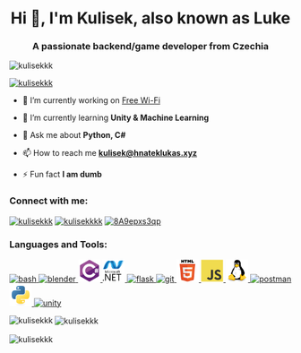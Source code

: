 <h1 align="center">Hi 👋, I'm Kulisek, also known as Luke</h1>
<h3 align="center">A passionate backend/game developer from Czechia</h3>

<p align="left"> <img src="https://komarev.com/ghpvc/?username=kulisekkk&label=Profile%20views&color=0e75b6&style=flat" alt="kulisekkk" /> </p>

<p align="left"> <a href="https://twitter.com/kulisekkk" target="blank"><img src="https://img.shields.io/twitter/follow/kulisekkk?logo=twitter&style=for-the-badge" alt="kulisekkk" /></a> </p>

- 🔭 I’m currently working on [Free Wi-Fi](kulisek.itch.io/free-wifi)

- 🌱 I’m currently learning **Unity & Machine Learning**

- 💬 Ask me about **Python, C#**

- 📫 How to reach me **kulisek@hnateklukas.xyz**

- ⚡ Fun fact **I am dumb**

<h3 align="left">Connect with me:</h3>
<p align="left">
<a href="https://twitter.com/kulisekkk" target="blank"><img align="center" src="https://raw.githubusercontent.com/rahuldkjain/github-profile-readme-generator/master/src/images/icons/Social/twitter.svg" alt="kulisekkk" height="30" width="40" /></a>
<a href="https://instagram.com/kulisekkkk" target="blank"><img align="center" src="https://raw.githubusercontent.com/rahuldkjain/github-profile-readme-generator/master/src/images/icons/Social/instagram.svg" alt="kulisekkkk" height="30" width="40" /></a>
<a href="https://discord.gg/8A9epxs3qp" target="blank"><img align="center" src="https://raw.githubusercontent.com/rahuldkjain/github-profile-readme-generator/master/src/images/icons/Social/discord.svg" alt="8A9epxs3qp" height="30" width="40" /></a>
</p>

<h3 align="left">Languages and Tools:</h3>
<p align="left"> <a href="https://www.gnu.org/software/bash/" target="_blank" rel="noreferrer"> <img src="https://www.vectorlogo.zone/logos/gnu_bash/gnu_bash-icon.svg" alt="bash" width="40" height="40"/> </a> <a href="https://www.blender.org/" target="_blank" rel="noreferrer"> <img src="https://download.blender.org/branding/community/blender_community_badge_white.svg" alt="blender" width="40" height="40"/> </a> <a href="https://www.w3schools.com/cs/" target="_blank" rel="noreferrer"> <img src="https://raw.githubusercontent.com/devicons/devicon/master/icons/csharp/csharp-original.svg" alt="csharp" width="40" height="40"/> </a> <a href="https://dotnet.microsoft.com/" target="_blank" rel="noreferrer"> <img src="https://raw.githubusercontent.com/devicons/devicon/master/icons/dot-net/dot-net-original-wordmark.svg" alt="dotnet" width="40" height="40"/> </a> <a href="https://flask.palletsprojects.com/" target="_blank" rel="noreferrer"> <img src="https://www.vectorlogo.zone/logos/pocoo_flask/pocoo_flask-icon.svg" alt="flask" width="40" height="40"/> </a> <a href="https://git-scm.com/" target="_blank" rel="noreferrer"> <img src="https://www.vectorlogo.zone/logos/git-scm/git-scm-icon.svg" alt="git" width="40" height="40"/> </a> <a href="https://www.w3.org/html/" target="_blank" rel="noreferrer"> <img src="https://raw.githubusercontent.com/devicons/devicon/master/icons/html5/html5-original-wordmark.svg" alt="html5" width="40" height="40"/> </a> <a href="https://developer.mozilla.org/en-US/docs/Web/JavaScript" target="_blank" rel="noreferrer"> <img src="https://raw.githubusercontent.com/devicons/devicon/master/icons/javascript/javascript-original.svg" alt="javascript" width="40" height="40"/> </a> <a href="https://www.linux.org/" target="_blank" rel="noreferrer"> <img src="https://raw.githubusercontent.com/devicons/devicon/master/icons/linux/linux-original.svg" alt="linux" width="40" height="40"/> </a> <a href="https://postman.com" target="_blank" rel="noreferrer"> <img src="https://www.vectorlogo.zone/logos/getpostman/getpostman-icon.svg" alt="postman" width="40" height="40"/> </a> <a href="https://www.python.org" target="_blank" rel="noreferrer"> <img src="https://raw.githubusercontent.com/devicons/devicon/master/icons/python/python-original.svg" alt="python" width="40" height="40"/> </a> <a href="https://unity.com/" target="_blank" rel="noreferrer"> <img src="https://www.vectorlogo.zone/logos/unity3d/unity3d-icon.svg" alt="unity" width="40" height="40"/> </a> </p>

<p><img align="left" src="https://github-readme-stats.vercel.app/api/top-langs?username=kulisekkk&show_icons=true&locale=en&layout=compact" alt="kulisekkk" /></p>

<p>&nbsp;<img align="center" src="https://github-readme-stats.vercel.app/api?username=kulisekkk&show_icons=true&locale=en" alt="kulisekkk" /></p>

<p><img align="center" src="https://github-readme-streak-stats.herokuapp.com/?user=kulisekkk&" alt="kulisekkk" /></p>
